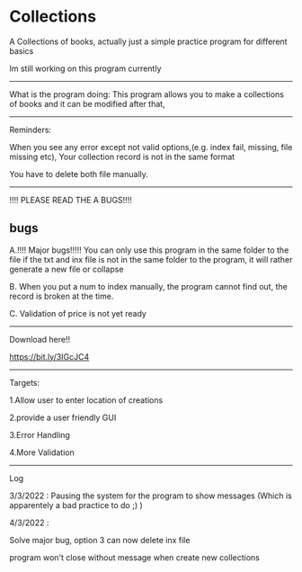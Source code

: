 # Collections
A Collections of books, actually just a simple practice program for different basics


Im still working on this program currently

-------------------------------------------------------------------------------------------------


What is the program doing:
This program allows you to make a collections of books and it can be modified after that,


-------------------------------------------------------------------------------------------------


Reminders:


When you see any error except not valid options,(e.g. index fail, missing, file missing etc), Your collection record is not in the same format


You have to delete both file manually.

-------------------------------------------------------------------------------------------------
!!!! PLEASE READ THE A BUGS!!!!

bugs
----
A.!!!! Major bugs!!!!!
You can only use this program in the same folder to the file
if the txt and inx file is not in the same folder to the program, it will rather generate a new file or collapse


B.
When you put a num to index manually, the program cannot find out, the record is broken at the time.


C.
Validation of price is not yet ready

-------------------------------------------------------------------------------------------------


Download here!!


https://bit.ly/3IGcJC4


-------------------------------------------------------------------------------------------------


Targets:

1.Allow user to enter location of creations


2.provide a user friendly GUI



3.Error Handling



4.More Validation


-------------------------------------------------------------------------------------------------


Log

3/3/2022 : Pausing the system for the program to show messages (Which is apparentely a bad practice to do ;) )



4/3/2022 : 


Solve major bug, option 3 can now delete inx file 


program won't close without message when create new collections
         
